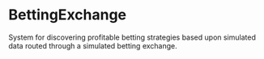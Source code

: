 # BettingExchange

System for discovering profitable betting strategies based upon simulated data routed through a simulated betting exchange.
